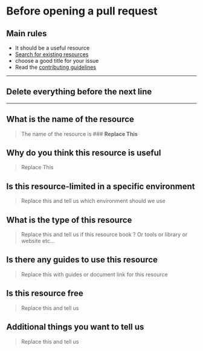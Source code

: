 # Before opening a pull request

## Main rules

- It should be a useful resource
- [Search for existing resources](https://github.com/mohanagy/performance_optimization/blob/master/README.md)
- choose a good title for your issue
- Read the [contributing guidelines](https://github.com/mohanagy/performance_optimization/blob/master/CONTRIBUTING.md)

---

## **Delete  everything before the next line**

---

## What is the name of the resource

> The name of the resource is  ### **Replace This**

## Why do you think this resource is useful

> Replace This  

## Is this resource-limited in a specific environment

>Replace this and tell us which environment should we use

## What is the type of this resource

> Replace this and tell us if this resource  book ? Or tools or library or website etc...

## Is there any guides to use this resource

>Replace this with guides or document  link for this resource

## Is this resource free

> Replace this and tell us

## Additional things you want to tell us  

> Replace this and tell us
